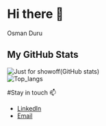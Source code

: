 # Hi there 👋

Osman Duru
## My GitHub Stats

![Just for showoff(GitHub stats)](https://github-readme-stats.vercel.app/api?username=osmanduru1&show_icons=true&theme=nightowl&count_private=true&hide_rank=false)
<br/>
![Top_langs](https://github-readme-stats.vercel.app/api/top-langs/?username=osmanduru1&theme=blueberry)


#Stay in touch 📫

- [LinkedIn](https://www.linkedin.com/in/osman-duru-0485341b2/) 
- [Email](mailto:osmanvd2006@gmail.com) 


<!--
**osmanduru1/osmanduru1** is a ✨ _special_ ✨ repository because its `README.md` (this file) appears on your GitHub profile.

Here are some ideas to get you started:

- 🔭 I’m currently working on ...
- 🌱 I’m currently learning ...
- 👯 I’m looking to collaborate on ...
- 🤔 I’m looking for help with ...
- 💬 Ask me about ...
- 📫 How to reach me: ...
- 😄 Pronouns: ...
- ⚡ Fun fact: ...
-->
